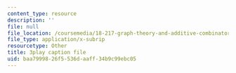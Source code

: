 ```yaml
---
content_type: resource
description: ''
file: null
file_location: /coursemedia/18-217-graph-theory-and-additive-combinatorics-fall-2019/baa7999826f5536daaff34b9c99ebc05_MlYhHsq_tOU.vtt
file_type: application/x-subrip
resourcetype: Other
title: 3play caption file
uid: baa79998-26f5-536d-aaff-34b9c99ebc05
---
```

